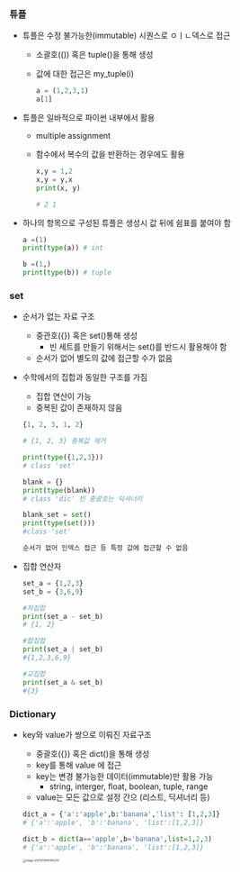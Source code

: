 ### 튜플

* 튜플은 수정 불가능한(immutable) 시퀀스로 ㅇㅣㄴ덱스로 접근

  * 소괄호(()) 혹은 tuple()을 통해 생성

  * 값에 대한 접근은 my_tuple(i)

    ```python
    a = (1,2,3,1)
    a[1]
    ```

* 튜플은 일바적으로 파이썬 내부에서 활용

  * multiple assignment

  * 함수에서 복수의 값을 반환하는 경우에도 활용

    ```python
    x,y = 1,2
    x,y = y,x
    print(x, y)
    
    # 2 1
    ```

* 하나의 항목으로 구성된 튜플은 생성시 값 뒤에 쉼표를 붙여야 함

  ```python
  a =(1)
  print(type(a)) # int
  
  b =(1,)
  print(type(b)) # tuple
  ```

  

### set

* 순서가 없는 자료 구조

  * 중관호({}) 혹은 set()통해 생성
    * 빈 세트를 만들기 위해서는 set()를 반드시 활용해야 함
  * 순서가 없어 별도의 값에 접근할 수가 없음

* 수학에서의 집합과 동일한 구조를 가짐

  * 집합 연산이 가능
  * 중복된 값이 존재하지 않음

  ```python
  {1, 2, 3, 1, 2}
  
  # {1, 2, 3} 중복값 제거
  
  print(type({1,2,3}))
  # class 'set'
  
  blank = {}
  print(type(blank))
  # class 'dic' 빈 중괄호는 딕셔너리
  
  blank_set = set()
  print(type(set()))
  #class 'set'
  
  순서가 없어 인덱스 접근 등 특정 값에 접근할 수 없음
  ```

* 집합 연산자

  ```python
  set_a = {1,2,3}
  set_b = {3,6,9}
  
  #차집합
  print(set_a - set_b)
  # {1, 2}
  
  #합집합
  print(set_a | set_b)
  #{1,2,3,6,9}
  
  #교집합
  print(set_a & set_b)
  #{3}
  ```

### Dictionary

* key와 value가 쌍으로 이뤄진 자료구조

  * 중괄호({}) 혹은 dict()을 통해 생성
  * key를 통해 value 에 접근
  * key는 변경 불가능한 데이터(immutable)만 활용 가능
    * string, interger, float, boolean, tuple, range
  * value는 모든 값으로 설정 간으 (리스트, 딕셔너리 등)

  ```python
  dict_a = {'a':'apple',b:'banana','list': [1,2,3]}
  # {'a':'apple', 'b':'banana', 'list':[1,2,3]}
  
  dict_b = dict(a=='apple',b='banana',list=1,2,3)
  # {'a':'apple', 'b':'banana', 'list':[1,2,3]}
  ```

  <img src="/Users/jin/Library/Application Support/typora-user-images/image-20210719145415270.png" alt="image-20210719145415270" style="zoom: 33%;" />